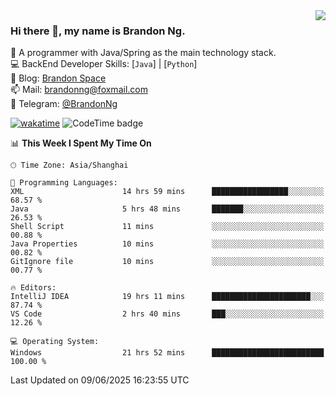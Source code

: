 <img  align="right" src="https://github-readme-stats-brandon0824.vercel.app/api/top-langs/?username=brandon0824&layout=compact">

### Hi there 👋, my name is Brandon Ng.

🌱 A programmer with Java/Spring as the main technology stack.  
💻 BackEnd Developer Skills: [`Java`] | [`Python`]  
📝 Blog: [Brandon Space](https://blog.brandonng.cc)  
📫 Mail: brandonng@foxmail.com  
📰 Telegram: [@BrandonNg](https://t.me/BrandonNg24)  

[![wakatime](https://wakatime.com/badge/user/940cafbf-f9d5-4b24-9a07-19bb072f52bb.svg)](https://wakatime.com/@940cafbf-f9d5-4b24-9a07-19bb072f52bb)
![CodeTime badge](https://img.shields.io/endpoint?style=flat-square&url=https%3A%2F%2Fapi.codetime.dev%2Fshield%3Fid%3D128%26project%3D%26in%3D604800000)

<!--START_SECTION:waka-->
📊 **This Week I Spent My Time On** 

```text
🕑︎ Time Zone: Asia/Shanghai

💬 Programming Languages: 
XML                      14 hrs 59 mins      █████████████████░░░░░░░░   68.57 % 
Java                     5 hrs 48 mins       ███████░░░░░░░░░░░░░░░░░░   26.53 % 
Shell Script             11 mins             ░░░░░░░░░░░░░░░░░░░░░░░░░   00.88 % 
Java Properties          10 mins             ░░░░░░░░░░░░░░░░░░░░░░░░░   00.82 % 
GitIgnore file           10 mins             ░░░░░░░░░░░░░░░░░░░░░░░░░   00.77 % 

🔥 Editors: 
IntelliJ IDEA            19 hrs 11 mins      ██████████████████████░░░   87.74 % 
VS Code                  2 hrs 40 mins       ███░░░░░░░░░░░░░░░░░░░░░░   12.26 % 

💻 Operating System: 
Windows                  21 hrs 52 mins      █████████████████████████   100.00 % 
```


 Last Updated on 09/06/2025 16:23:55 UTC
<!--END_SECTION:waka-->
